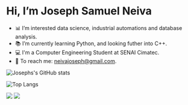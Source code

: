 # Hi, I’m Joseph Samuel Neiva

-  📊 I’m interested data science, industrial automations and database analysis.
-  📚 I’m currently learning Python, and looking futher into C++.
-  💻  I'm a Computer Engineering Student at SENAI Cimatec.
-  📩 To reach me: neivajoseph@gmail.com.
 
<div>

![Josephs's GitHub stats](https://github-readme-stats.vercel.app/api?username=Neiva04&show_icons=true&rank_icon=github&theme=transparent&hide=contribs,issues)


![Top Langs](https://github-readme-stats.vercel.app/api/top-langs/?username=Neiva04&hide_progress=true&theme=transparent
)

</div>
<div> 
  <a href = "mailto:neivajoseph@gmail.com"><img src="https://img.shields.io/badge/-Gmail-%23333?style=for-the-badge&logo=gmail&logoColor=white" target="_blank"></a>
  <a href="https://www.linkedin.com/in/joseph-samuel-neiva-521a7b210" target="_blank"><img src="https://img.shields.io/badge/-LinkedIn-%230077B5?style=for-the-badge&logo=linkedin&logoColor=white" target="_blank"></a> 
</div>